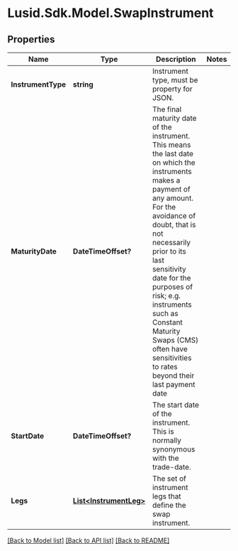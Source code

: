
# Lusid.Sdk.Model.SwapInstrument

## Properties

Name | Type | Description | Notes
------------ | ------------- | ------------- | -------------
**InstrumentType** | **string** | Instrument type, must be property for JSON. | 
**MaturityDate** | **DateTimeOffset?** | The final maturity date of the instrument. This means the last date on which the instruments makes a payment of any amount.              For the avoidance of doubt, that is not necessarily prior to its last sensitivity date for the purposes of risk; e.g. instruments such as              Constant Maturity Swaps (CMS) often have sensitivities to rates beyond their last payment date | 
**StartDate** | **DateTimeOffset?** | The start date of the instrument. This is normally synonymous with the trade-date. | 
**Legs** | [**List&lt;InstrumentLeg&gt;**](InstrumentLeg.md) | The set of instrument legs that define the swap instrument. | 

[[Back to Model list]](../README.md#documentation-for-models)
[[Back to API list]](../README.md#documentation-for-api-endpoints)
[[Back to README]](../README.md)

